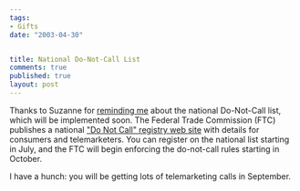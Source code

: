 ```yaml
--- 
tags:
- Gifts
date: "2003-04-30"


title: National Do-Not-Call List
comments: true
published: true
layout: post
---
```


Thanks to Suzanne for [reminding me](http://trot.dale.emery.name/2003/04/what_to_say_to_telemarketers/#comment-12) about the national Do-Not-Call list, which will be implemented soon. The Federal Trade Commission (FTC) publishes a national ["Do Not Call" registry web site](http://www.ftc.gov/bcp/edu/microsites/donotcall/index.html) with details for consumers and telemarketers. You can register on the national list starting in July, and the FTC will begin enforcing the do-not-call rules starting in October.

I have a hunch: you will be getting lots of telemarketing calls in September.
